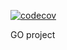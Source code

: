 [![codecov](https://codecov.io/gh/loloDawit/go-pro/branch/main/graph/badge.svg)](https://codecov.io/gh/loloDawit/go-pro)

GO project
